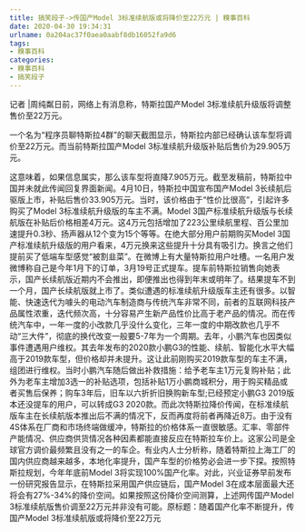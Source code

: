 ```yaml
---
title: 搞笑段子->传国产Model 3标准续航版或将降价至22万元 | 糗事百科
date: 2020-04-30 19:34:31
urlname: 0a204ac37f0aea0aabf8db16052fa9d6
tags: 
- 糗事百科
categories:
- 糗事百科
- 搞笑段子
---
```

记者 |周纯粼日前，网络上有消息称，特斯拉国产Model 3标准续航升级版将调整售价至22万元。

一个名为“程序员聊特斯拉4群”的聊天截图显示，特斯拉内部已经确认该车型将调价至22万元。而当前特斯拉国产Model 3标准续航升级版补贴后售价为29.905万元。

这意味着，如果信息属实，那么该车型将直降7.905万元。截至发稿前，特斯拉中国并未就此传闻回复界面新闻。4月10日，特斯拉中国宣布国产Model 3长续航后驱版上市，补贴后售价33.905万元。当时，该价格由于“性价比很高”，引起许多购买了Model 3标准续航升级版的车主不满。Model 3国产标准续航升级版与长续航版在补贴后价格相差4万元。这4万元包括增加了223公里续航里程、百公里加速提升0.3秒、扬声器从12个变为15个等等。在绝大部分用户前期购买Model 3国产标准续航升级版的用户看来，4万元换来这些提升十分具有吸引力。换言之他们提前买了低端车型感觉“被割韭菜”。在微博上有大量特斯拉用户吐槽。一名用户发微博称自己是今年1月下的订单，3月19号正式提车。提车前特斯拉销售向她表示，国产长续航版近期内不会推出，即便推出也得到年末或明年了。结果提车不到一个月，国产长续航版就上市了。类似遭遇的标准续航升级版车主还有很多。以智能、快速迭代为噱头的电动汽车制造商与传统汽车非常不同，前者的互联网科技产品属性浓重，迭代频次高，十分容易产生新产品性价比高于老产品的情况。而在传统汽车中，一年一度的小改款几乎没什么变化，三年一度的中期改款也几乎不动“三大件”，彻底的换代改变一般要5-7年为一个周期。去年，小鹏汽车也因类似事件遭遇用户维权。其去年发布的2020款小鹏G3的性能、续航、智能化水平大幅高于2019款车型，但价格却并未提升。这让此前刚购买2019款车型的车主不满，组团进行维权。当时小鹏汽车随后做出补救措施：给予老车主1万元复购补贴；此外为老车主增加3选一的补贴选项，包括补贴1万小鹏商城积分，用于购买精品或者买售后保养；购车3年后，旧车以六折折旧换购新车型;已经预定小鹏G3 2019版本还没提车的用户，可以转成G3 2020款。而此次特斯拉降价传闻，在标准续航版车主在长续航版本推出后不满的情况下，反而再度将前者再降近8万。由于没有4S体系在厂商和市场终端做缓冲，特斯拉的价格体系一直很敏感。汇率、零部件产能情况、供应商供货情况各种因素都能直接反应在特斯拉车价上。这家公司是全球官方调价最频繁且没有之一的车企。有业内人士分析称，随着特斯拉上海工厂的国内供应商越来越多，本地化率提升，国产车型的价格势必会进一步下探。按照特斯拉规划，今年年底前Model 3将实现100%国产化率。对此，兴业证券早前发布一份研究报告显示，在特斯拉采用国产供应链后，国产Model 3在成本层面最大还将会有27%-34%的降价空间。如果按照这份降价空间测算，上述网传国产Model 3标准续航版售价调至22万元并非没有可能。原标题：随着国产化率不断提升，传国产Model 3标准续航版或将降价至22万元


